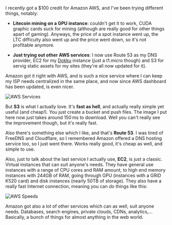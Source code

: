I recently got a $100 credit for Amazon AWS, and I've been trying different things, notably:

- **Litecoin mining on a GPU instance**: couldn't get it to work, CUDA graphic cards suck for mining (although are really good for other things apart of gaming). Anyways, the price of a spot instance went up, the LTC difficulty also went up and the price went down, so it's not profitable anymore.

- **Just trying out other AWS services**: I now use Route 53 as my DNS provider, EC2 for my [Dokku](https://github.com/progrium/dokku) instance (just a t1.micro though) and S3 for servig static assets for my sites (they're all now updated for it).

Amazon got it right with AWS, and is such a nice service where I can keep my ISP needs centralized in the same place, and now since AWS dashboard has been updated, is even nicer.

![AWS Services](https://pablo-assets.s3.amazonaws.com/etc/awsservices.png)

But **S3** is what I actually love. It's **fast as hell**, and actually really simple yet useful (and cheap!). You just create a bucket and push files. The image I put here now just takes around 150 ms to download. Well you can't really see the improvement though, but it's really fast.

Also there's something else which I like, and that's **Route 53**. I was tired of FreeDNS and Cloudflare, so I remembered Amazon offered a DNS hosting service too, so I just went there. Works really good, it's cheap as well, and simple to use.

Also, just to talk about the last service I actually use, **EC2**, is just a classic. Virtual instances that can suit anyone's needs. They have general use instances with a range of CPU cores and RAM amount, to high end memory instances with 244GB of RAM, going through GPU (instances with a GRID K520 card) and disk instances (nearly 50TB of storage). They also have a really fast Internet connection, meaning you can do things like this:

![AWS Speeds](http://pablo-assets.s3.amazonaws.com/etc/speeds.png)

Amazon got also a lot of other services which can as well, suit anyone needs. Databases, search engines, private clouds, CDNs, analytics,... Basically, a bunch of things for almost anything in the web world.





